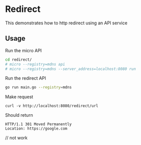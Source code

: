 # Redirect

This demonstrates how to http redirect using an API service

## Usage

Run the micro API

```bash
cd redirect/
# micro --registry=mdns api
# micro --registry=mdns --server_address=localhost:8080 run
```

Run the redirect API

```bash
go run main.go --registry=mdns
```

Make request
```
curl -v http://localhost:8080/redirect/url
```

Should return

```
HTTP/1.1 301 Moved Permanently
Location: https://google.com
```

// not work